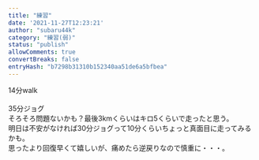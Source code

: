 ```yaml
---
title: "練習"
date: '2021-11-27T12:23:21'
author: "subaru44k"
category: "練習(弱)"
status: "publish"
allowComments: true
convertBreaks: false
entryHash: "b7298b31310b152340aa51de6a5bfbea"
---
```

14分walk<br>
<br>
35分ジョグ<br>
そろそろ問題ないかも？最後3kmくらいはキロ5くらいで走ったと思う。<br>
明日は不安がなければ30分ジョグって10分くらいちょっと真面目に走ってみるかも。<br>
思ったより回復早くて嬉しいが、痛めたら逆戻りなので慎重に・・・。

